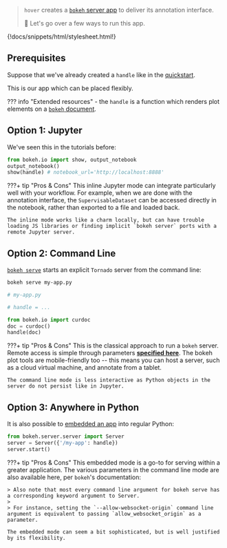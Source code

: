 > `hover` creates a [`bokeh` server app](https://docs.bokeh.org/en/latest/docs/user_guide/server.html) to deliver its annotation interface.
>
> :rocket: Let's go over a few ways to run this app.

{!docs/snippets/html/stylesheet.html!}

## **Prerequisites**

Suppose that we've already created a `handle` like in the [quickstart](../t0-quickstart/#apply-labels).

This is our app which can be placed flexibly.

??? info "Extended resources"
    -   the `handle` is a function which renders plot elements on a [`bokeh` document](https://docs.bokeh.org/en/latest/docs/reference/document.html).

## **Option 1: Jupyter**

We've seen this in the tutorials before:

```Python
from bokeh.io import show, output_notebook
output_notebook()
show(handle) # notebook_url='http://localhost:8888'
```

???+ tip "Pros & Cons"
    This inline Jupyter mode can integrate particularly well with your workflow. For example, when we are done with the annotation interface, the `SupervisableDataset` can be accessed directly in the notebook, rather than exported to a file and loaded back.

    The inline mode works like a charm locally, but can have trouble loading JS libraries or finding implicit `bokeh server` ports with a remote Jupyter server.

## **Option 2: Command Line**

[`bokeh serve`](https://docs.bokeh.org/en/latest/docs/user_guide/server.html) starts an explicit `Tornado` server from the command line:

```bash
bokeh serve my-app.py
```

```Python
# my-app.py

# handle = ...

from bokeh.io import curdoc
doc = curdoc()
handle(doc)
```

???+ tip "Pros & Cons"
    This is the classical approach to run a `bokeh` server. Remote access is simple through parameters [**specified here**](https://docs.bokeh.org/en/latest/docs/reference/command/subcommands/serve.html). The bokeh plot tools are mobile-friendly too -- this means you can host a server, such as a cloud virtual machine, and annotate from a tablet.

    The command line mode is less interactive as Python objects in the server do not persist like in Jupyter.

## **Option 3: Anywhere in Python**

It is also possible to [embedded an app](https://docs.bokeh.org/en/latest/docs/user_guide/server.html#embedding-bokeh-server-as-a-library) into regular Python:

```Python
from bokeh.server.server import Server
server = Server({'/my-app': handle})
server.start()
```

???+ tip "Pros & Cons"
    This embedded mode is a go-to for serving within a greater application. The various parameters in the command line mode are also available here, per `bokeh`'s documentation:

    > Also note that most every command line argument for bokeh serve has a corresponding keyword argument to Server.
    >
    > For instance, setting the `--allow-websocket-origin` command line argument is equivalent to passing `allow_websocket_origin` as a parameter.

    The embedded mode can seem a bit sophisticated, but is well justified by its flexibility.
